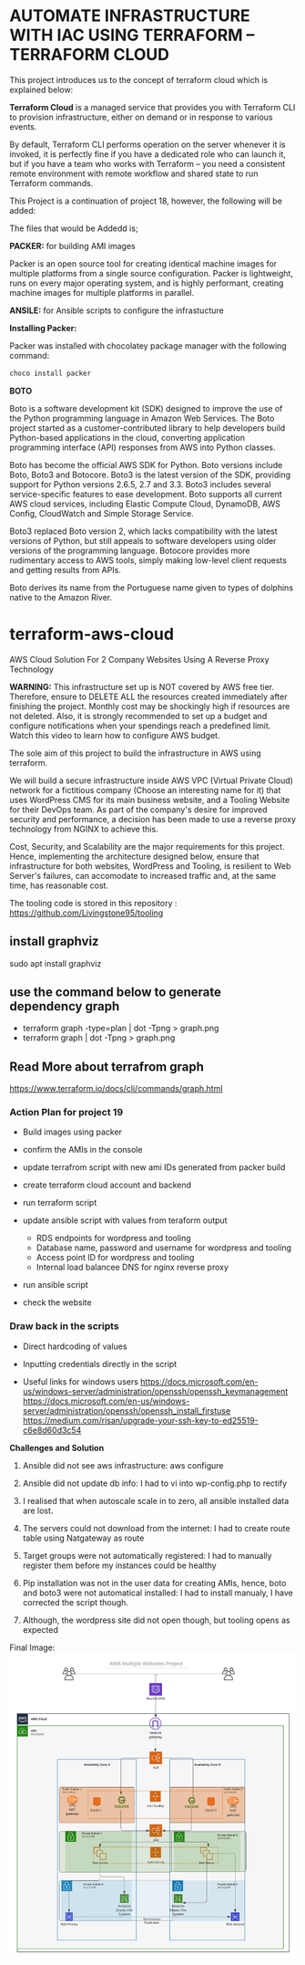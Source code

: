 # AUTOMATE INFRASTRUCTURE WITH IAC USING TERRAFORM – TERRAFORM CLOUD

This project introduces us to the concept of terraform cloud which is explained below:

**Terraform Cloud** is a managed service that provides you with Terraform CLI to provision infrastructure, either on demand or in response to various events.

By default, Terraform CLI performs operation on the server whenever it is invoked, it is perfectly fine if you have a dedicated role who can launch it, but if you have a team who works with Terraform – you need a consistent remote environment with remote workflow and shared state to run Terraform commands.

This Project is a continuation of project 18, however, the following will be added:

The files that would be Addedd is;

**PACKER:** for building AMI images

Packer is an open source tool for creating identical machine images for multiple platforms from a single source configuration. Packer is lightweight, runs on every major operating system, and is highly performant, creating machine images for multiple platforms in parallel.

**ANSILE:** for Ansible scripts to configure the infrastucture

**Installing Packer:** 

Packer was installed with chocolatey package manager with the following command:
```markdown
choco install packer

```
**BOTO**

Boto is a software development kit (SDK) designed to improve the use of the Python programming language in Amazon Web Services. The Boto project started as a customer-contributed library to help developers build Python-based applications in the cloud, converting application programming interface (API) responses from AWS into Python classes.

Boto has become the official AWS SDK for Python. Boto versions include Boto, Boto3 and Botocore. Boto3 is the latest version of the SDK, providing support for Python versions 2.6.5, 2.7 and 3.3. Boto3 includes several service-specific features to ease development. Boto supports all current AWS cloud services, including Elastic Compute Cloud, DynamoDB, AWS Config, CloudWatch and Simple Storage Service.

Boto3 replaced Boto version 2, which lacks compatibility with the latest versions of Python, but still appeals to software developers using older versions of the programming language. Botocore provides more rudimentary access to AWS tools, simply making low-level client requests and getting results from APIs.

Boto derives its name from the Portuguese name given to types of dolphins native to the Amazon River.

# terraform-aws-cloud

AWS Cloud Solution For 2 Company Websites Using A Reverse Proxy Technology

**WARNING:** This infrastructure set up is NOT covered by AWS free tier. Therefore, ensure to DELETE  ALL the resources created immediately after finishing the project. Monthly cost may be shockingly high if resources are not deleted. Also, it is strongly recommended to set up a budget and configure notifications when your spendings reach a predefined limit. Watch this video to learn how to configure AWS budget.

The sole aim of this project to build the infrastructure in AWS using terraform.

We will build a secure infrastructure inside AWS VPC (Virtual Private Cloud) network for a fictitious company (Choose an interesting name for it) that uses WordPress CMS for its main business website, and a Tooling Website  for their DevOps team. As part of the company's desire for improved security and performance, a decision has been made to use a reverse proxy technology from NGINX to achieve this.

Cost, Security, and Scalability are the major requirements for this project. Hence, implementing the architecture designed below, ensure that infrastructure for both websites, WordPress and Tooling, is resilient to Web Server's failures, can accomodate to increased traffic and, at the same time, has reasonable cost.

The tooling code is stored in this repository : https://github.com/Livingstone95/tooling



## install graphviz 
sudo apt install graphviz

## use the command below to generate dependency graph
- terraform graph -type=plan | dot -Tpng > graph.png
- terraform graph  | dot -Tpng > graph.png

## Read More about terrafrom graph
https://www.terraform.io/docs/cli/commands/graph.html


### Action Plan for project 19

- Build images using packer
- confirm the AMIs in the console
- update terrafrom script with new ami IDs generated from packer build
- create terraform cloud account and backend
- run terraform script
- update ansible script with values from teraform output
     - RDS endpoints for wordpress and tooling
     - Database name, password and username for wordpress and tooling
     - Access point ID for wordpress and tooling
     - Internal load balancee DNS for nginx reverse proxy

- run ansible script
- check the website


### Draw back in the scripts
- Direct hardcoding of values
- Inputting credentials directly in the script

- Useful links for windows users
https://docs.microsoft.com/en-us/windows-server/administration/openssh/openssh_keymanagement
https://docs.microsoft.com/en-us/windows-server/administration/openssh/openssh_install_firstuse
https://medium.com/risan/upgrade-your-ssh-key-to-ed25519-c6e8d60d3c54


**Challenges and Solution**

1. Ansible did not see aws infrastructure: aws configure

3. Ansible did not update db info: I had to vi into wp-config.php to rectify

4. I realised that when autoscale scale in to zero, all ansible installed data are lost.

5. The servers could not download from the internet: I had to create route table using Natgateway as route

6. Target groups were not automatically registered: I had to manually register them before my instances could be healthy

7. Pip installation was not in the user data for creating AMIs, hence, boto and boto3 were not automatical installed: I had to install manualy, I have corrected the script though.

8. Although, the wordpress site did not open though, but tooling opens as expected

Final Image:
![boma](PROJECT19/terraform-cloud/tooling_project_15.png)
